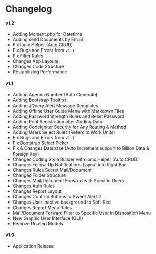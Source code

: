 # Changelog

#### v1.2
- Adding Moment.php for Datetime
- Adding send Documents by Email
- Fix Ionix Helper (Auto CRUD)
- Fix Bugs and Errors from `v1.1`
- Fix Filter Rules
- Changes App Layouts
- Changes Code Structure
- Restabilizing Performance

#### v1.1
- Adding Agenda Number (Auto Generate)
- Adding Bootstrap Tooltips
- Adding JQuery Alert Message Templates
- Adding Offline User Guide Menu with Markdown Files
- Adding Password Strength Rules and Reset Password
- Adding Print Registration after Adding Data
- Adding Codeigniter Security for Any Routing & Method
- Adding Users Select Rules (Refers to Work Units)
- Fix Bugs and Errors from `v1.1`
- Fix Bootstrap Select Picker
- Fix & Changes Database (Auto Increment support to Billion Data & Foreign Key)
- Changes Coding Style Builder with Ionix Helper (Auto CRUD)
- Changes Follow-Up Notifications Layout into Right Bar
- Changes Rules Secret Mail/Document
- Changes Folder Structure
- Changes Mail/Document Forward with Specific Users
- Changes Auth Rules
- Changes Report Layout
- Changes Confirm Buttons to Sweet Alert 2
- Changes User inactive background to Soft-Red
- Changes Report Menu Rules
- Mail/Document Forward Filter to Specific User in Disposition Menu
- New Graphic User Interface (GUI)
- Remove Unused Models

#### v1.0
- Application Release
